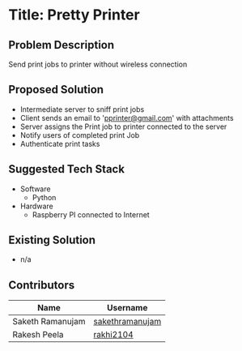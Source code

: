 # Title: Pretty Printer

## Problem Description
Send print jobs to printer without wireless connection

## Proposed Solution
- Intermediate server to sniff print jobs
- Client sends an email to 'pprinter@gmail.com' with attachments
- Server assigns the Print job to printer connected to the server
- Notify users of completed print Job
- Authenticate print tasks

## Suggested Tech Stack
- Software
    - Python
- Hardware
    - Raspberry PI connected to Internet
    
## Existing Solution
- n/a
  
## Contributors
| Name         | Username                                  |
| ------------ | ----------------------------------------- |
| Saketh Ramanujam | [sakethramanujam](https://github.com/sakethramanujam) |
| Rakesh Peela | [rakhi2104](https://github.com/rakhi2104) |
